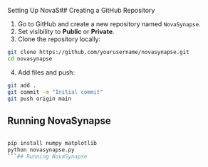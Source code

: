 Setting Up NovaS## Creating a GitHub Repository
1. Go to GitHub and create a new repository named `NovaSynapse`.
2. Set visibility to **Public** or **Private**.
3. Clone the repository locally:
```bash
git clone https://github.com/yourusername/novasynapse.git
cd novasynapse
```
4. Add files and push:
```bash
git add .
git commit -m "Initial commit"
git push origin main
```

## Running NovaSynapse
```bash 

pip install numpy matplotlib 
python novasynapse.py
```## Running NovaSynapse
```
